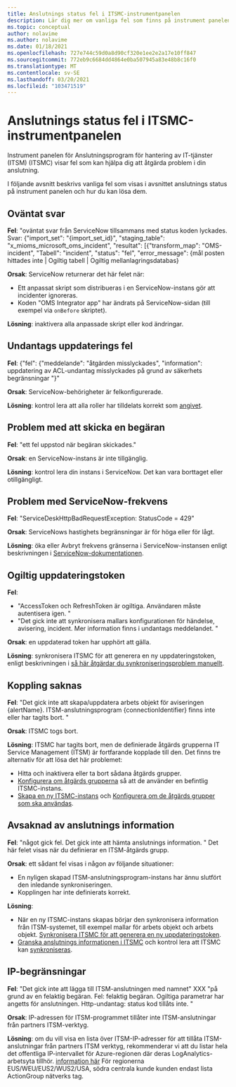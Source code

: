 ```yaml
---
title: Anslutnings status fel i ITSMC-instrumentpanelen
description: Lär dig mer om vanliga fel som finns på instrument panelen för Anslutningsprogram för hantering av IT-tjänster (ITSM).
ms.topic: conceptual
author: nolavime
ms.author: nolavime
ms.date: 01/18/2021
ms.openlocfilehash: 727e744c59d0a8d90cf320e1ee2e2a17e10ff847
ms.sourcegitcommit: 772eb9c6684dd4864e0ba507945a83e48b8c16f0
ms.translationtype: MT
ms.contentlocale: sv-SE
ms.lasthandoff: 03/20/2021
ms.locfileid: "103471519"
---
```

# <a name="connector-status-errors-in-the-itsmc-dashboard"></a>Anslutnings status fel i ITSMC-instrumentpanelen

Instrument panelen för Anslutningsprogram för hantering av IT-tjänster (ITSM) (ITSMC) visar fel som kan hjälpa dig att åtgärda problem i din anslutning.

I följande avsnitt beskrivs vanliga fel som visas i avsnittet anslutnings status på instrument panelen och hur du kan lösa dem.

## <a name="unexpected-response"></a>Oväntat svar

**Fel**: "oväntat svar från ServiceNow tillsammans med status koden lyckades. Svar: {"import_set": "{import_set_id}", "staging_table": "x_mioms_microsoft_oms_incident", "resultat": [{"transform_map": "OMS-incident", "Tabell": "incident", "status": "fel", "error_message": {mål posten hittades inte | Ogiltig tabell | Ogiltig mellanlagringsdatabas}

**Orsak**: ServiceNow returnerar det här felet när:

* Ett anpassat skript som distribueras i en ServiceNow-instans gör att incidenter ignoreras.
* Koden "OMS Integrator app" har ändrats på ServiceNow-sidan (till exempel via `onBefore` skriptet).

**Lösning**: inaktivera alla anpassade skript eller kod ändringar.

## <a name="exception-update-failure"></a>Undantags uppdaterings fel

**Fel**: {"fel": {"meddelande": "åtgärden misslyckades", "information": uppdatering av ACL-undantag misslyckades på grund av säkerhets begränsningar "}"

**Orsak**: ServiceNow-behörigheter är felkonfigurerade.

**Lösning**: kontrol lera att alla roller har tilldelats korrekt som [angivet](itsmc-connections-servicenow.md#install-the-user-app-and-create-the-user-role).

## <a name="problem-sending-a-request"></a>Problem med att skicka en begäran

**Fel**: "ett fel uppstod när begäran skickades."

**Orsak**: en ServiceNow-instans är inte tillgänglig.

**Lösning**: kontrol lera din instans i ServiceNow. Det kan vara borttaget eller otillgängligt.

## <a name="servicenow-rate-problem"></a>Problem med ServiceNow-frekvens

**Fel**: "ServiceDeskHttpBadRequestException: StatusCode = 429"

**Orsak**: ServiceNows hastighets begränsningar är för höga eller för lågt.

**Lösning**: öka eller Avbryt frekvens gränserna i ServiceNow-instansen enligt beskrivningen i [ServiceNow-dokumentationen](https://docs.servicenow.com/bundle/london-application-development/page/integrate/inbound-rest/task/investigate-rate-limit-violations.html).

## <a name="invalid-refresh-token"></a>Ogiltig uppdateringstoken

**Fel**: 
  * "AccessToken och RefreshToken är ogiltiga. Användaren måste autentisera igen. "
  * "Det gick inte att synkronisera mallars konfigurationen för händelse, avisering, incident. Mer information finns i undantags meddelandet. "

**Orsak**: en uppdaterad token har upphört att gälla.

**Lösning**: synkronisera ITSMC för att generera en ny uppdateringstoken, enligt beskrivningen i [så här åtgärdar du synkroniseringsproblem manuellt](./itsmc-resync-servicenow.md).

## <a name="missing-connector"></a>Koppling saknas

**Fel**: "Det gick inte att skapa/uppdatera arbets objekt för aviseringen {alertName}. ITSM-anslutningsprogram {connectionIdentifier} finns inte eller har tagits bort. "

**Orsak**: ITSMC togs bort.

**Lösning**: ITSMC har tagits bort, men de definierade åtgärds grupperna IT Service Management (ITSM) är fortfarande kopplade till den. Det finns tre alternativ för att lösa det här problemet:

* Hitta och inaktivera eller ta bort sådana åtgärds grupper.
* [Konfigurera om åtgärds grupperna](./itsmc-definition.md#create-itsm-work-items-from-azure-alerts) så att de använder en befintlig ITSMC-instans.
* [Skapa en ny ITSMC-instans](./itsmc-definition.md#create-an-itsm-connection) och [Konfigurera om de åtgärds grupper som ska användas](itsmc-definition.md#create-itsm-work-items-from-azure-alerts).

## <a name="lack-of-connection-details"></a>Avsaknad av anslutnings information

**Fel**: "något gick fel. Det gick inte att hämta anslutnings information. " Det här felet visas när du definierar en ITSM-åtgärds grupp.

**Orsak**: ett sådant fel visas i någon av följande situationer:

* En nyligen skapad ITSM-anslutningsprogram-instans har ännu slutfört den inledande synkroniseringen.
* Kopplingen har inte definierats korrekt.

**Lösning**: 

* När en ny ITSMC-instans skapas börjar den synkronisera information från ITSM-systemet, till exempel mallar för arbets objekt och arbets objekt. [Synkronisera ITSMC för att generera en ny uppdateringstoken](./itsmc-resync-servicenow.md).
* [Granska anslutnings informationen i ITSMC](./itsmc-connections-servicenow.md#create-a-connection) och kontrol lera att ITSMC kan [synkroniseras](./itsmc-resync-servicenow.md).


## <a name="ip-restrictions"></a>IP-begränsningar
**Fel**: "Det gick inte att lägga till ITSM-anslutningen med namnet" XXX "på grund av en felaktig begäran. Fel: felaktig begäran. Ogiltiga parametrar har angetts för anslutningen. Http-undantag: status kod tillåts inte. "

**Orsak**: IP-adressen för ITSM-programmet tillåter inte ITSM-anslutningar från partners ITSM-verktyg.

**Lösning**: om du vill visa en lista över ITSM-IP-adresser för att tillåta ITSM-anslutningar från partners ITSM verktyg, rekommenderar vi att du listar hela det offentliga IP-intervallet för Azure-regionen där deras LogAnalytics-arbetsyta tillhör. [information här](https://www.microsoft.com/download/details.aspx?id=56519) För regionerna EUS/WEU/EUS2/WUS2/USA, södra centrala kunde kunden endast lista ActionGroup nätverks tag.
